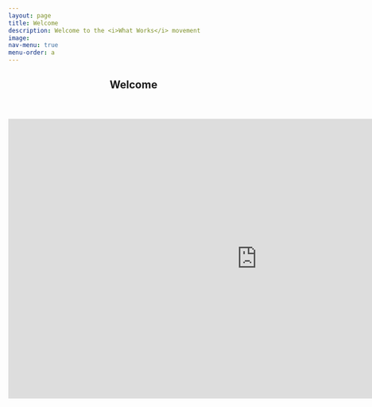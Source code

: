 ```yaml
---
layout: page
title: Welcome
description: Welcome to the <i>What Works</i> movement
image: 
nav-menu: true
menu-order: a
---
```

<!-- Main -->
<div id="main" class="alt">

<!-- One -->
<section id="one">
	<div class="inner">
		<header class="major">
			<h1>Welcome</h1>
		</header>
    
<iframe allowfullscreen="" frameborder="0" height="562" mozallowfullscreen="" src="https://player.vimeo.com/video/140095311" webkitallowfullscreen="" width="1000"></iframe>
